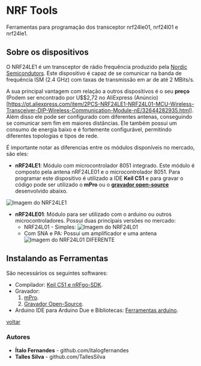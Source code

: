 # NRF Tools
Ferramentas para programação dos transceptor nrf24le01, nrf24l01 e nrf24le1.

## Sobre os dispositivos

O NRF24LE1 é um transceptor de rádio frequência produzido pela [Nordic Semicondutors](www.nordicsemi.com). Este dispositivo é capaz de se comunicar na banda de frequência ISM (2.4 GHz) com taxas de transmissão em ar de até 2 MBits/s.

A sua principal vantagem com relação a outros dispositivos é o seu **preço** (Podem ser encontrado por U$$2,72 no AliExpress (Anúncio)[https://pt.aliexpress.com/item/2PCS-NRF24LE1-NRF24L01-MCU-Wireless-Transceiver-DIP-Wireless-Communication-Module-nE/32644282935.html].
Além disso ele pode ser configurado com diferentes antenas, conseguindo se comunicar sem fim em maiores distâncias. Ele também possui um consumo de energia baixo e é fortemente configurável, permitindo diferentes topologias e tipos de rede.

É importante notar as diferencias entre os módulos disponíveis no mercado, são eles:

* **nRF24LE1**: Módulo com microcontrolador 8051 integrado. Este módulo é composto pela antena nRF24LE01 e o microcontrolador 8051. Para programar este dispositivo é utilizado a IDE **Keil C51** e para gravar o código pode ser utilizado o **mPro** ou o [**gravador open-source**](https://github.com/italogfernandes/nrf24le1/releases) desenvolvido abaixo.

![Imagem do NRF24LE1](https://d1xahwiwo4b49p.cloudfront.net/3077-large_default/4ghz-nrf24le1-nrf24l01-mcu-wireless-transceiver-module.jpg)

* **nRF24LE01**: Módulo para ser utilizado com o arduino ou outros microcontroladores. Possui duas principais versões no mercado:
  * NRF24L01 - Simples:
  ![Imagem do NRF24L01](https://static.usinainfo.com.br/5546-thickbox_default/modulo-transceptor-wireless-24ghz-wifi-nrf24l01.jpg)
  * Com SNA e PA: Possui um amplificador e uma antena
  ![Imagem do NRF24L01 DIFERENTE](http://modtronix.com.au/wp-content/uploads/wrl-nrf24l01-pa_n.jpg)

## Instalando as Ferramentas

São necessários os seguintes softwares:
* Compilador: [Keil C51 e nRFgo-SDK](./instalacao-compilador-keil.html).
* Gravador:
    1. [mPro](https://drive.google.com/file/d/1Kz1PrjCGG2g5PH3JMu205yZxUusiQDPu/view).
    1. [Gravador Open-Source](./instalacao-gravador-open-source.html).
* Arduino IDE para Arduino Due e Bibliotecas: [Ferramentas arduino](./instalacao-arduino-bibliotecas.html).


[voltar](./)
### Autores

* **Ítalo Fernandes** - github.com/italogfernandes
* **Talles Silva** - github.com/TallesSilva
